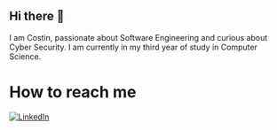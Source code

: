 ## Hi there 👋

I am Costin, passionate about Software Engineering and curious about Cyber Security.
I am currently in my third year of study in Computer Science.

# How to reach me
[![LinkedIn](https://img.shields.io/badge/linkedin-%230077B5.svg?style=for-the-badge&logo=linkedin&logoColor=white)](https://linkedin.com/in/giurgiu-costin) 
